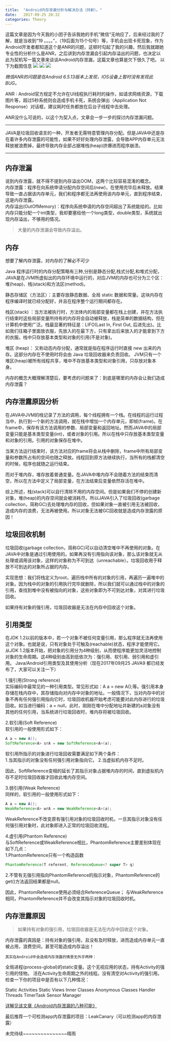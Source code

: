 ```yaml
---
title:  "Android内存泄漏分析与解决办法（持新）。"
date:   2017-09-25 20:32
categories: Theory
---
```


这篇文章是因为今天我的小团子告诉我她的手机”微信“无响应了，后来经过我的了解，就是当收到“19 。。。。”，（19后面为15个句号）等，手机会出现卡死现象，作为Android开发者都知道这个是ANR的问题，这顿时勾起了我的兴趣，然后我就跟她专业性的分析什么是ANR，之后讲到内存泄漏会引起内存溢出的问题，也决定以此为契机写一篇文章来谈谈Android内存泄漏，这篇文章也算是欠下很久了吧。
以下为截图信息
![](https://github.com/qydq/qydq.github.io/blob/master/_res/screen/wechart_anr.jpg?raw=true)
![](https://github.com/qydq/qydq.github.io/blob/master/_res/screen/wechar_anr_version.jpg?raw=true)
![](https://github.com/qydq/qydq.github.io/blob/master/_res/screen/wechar_anr_news.jpg?raw=true)

*微信ANR的问题是在Android 6.5.13版本上发现，IOS设备上暂时没有发现此BUG。*

ANR : Android官方规定不允许在UI线程执行耗时的操作，如请求网络资源，下载图片等，超过5秒系统则会造成手机卡死，系统会弹出（Application Not Response）对话框，建议耗时任务都放在后台子线程中去处理。

ANR没什么可说的，以这个为契入点，文章会一步一步的探讨内存泄漏问题。

***
JAVA是垃圾回收语言的一种，开发者无需特意管理内存分配。但是JAVA中还是存在着许多内存泄露的可能性，如果不好好处理内存泄露，会导致APP内存单元无法释放被浪费掉，最终导致内存全部占据堆栈(heap)挤爆进而程序崩溃。
***
## 内存泄漏

说到内存泄露，就不得不提到内存溢出OOM，这两个比较容易混淆的概念。  
内存泄露：程序在向系统申请分配内存空间后(new)，在使用完毕后未释放。结果导致一直占据该内存单元，我们和程序都无法再使用该内存单元，直到程序结束，这是内存泄露。  
内存溢出(OutOfMemory)：程序向系统申请的内存空间超出了系统能给的。比如内存只能分配一个int类型，我却要塞给他一个long类型，double类型，系统就出现内存溢出，不够用的情况。

>大量的内存泄漏会导致内存溢出。

## 内存

想要了解内存泄露，对内存的了解必不可少

Java 程序运行时的内存分配策略有三种,分别是静态分配,栈式分配,和堆式分配，JAVA是在JVM所虚拟出的内存环境中运行的，对应JVM的内存也可分为三个区：堆(heap)、栈(stack)和方法区(method)。

静态存储区（方法区）：主要存放静态数据、全局 static 数据和常量。这块内存在程序编译时就已经分配好，并且在程序整个运行期间都存在。 

栈区(stack) ：当方法被执行时，方法体内的局部变量都在栈上创建，并在方法执行结束时这些局部变量所持有的内存将会自动被释放，栈是简单的数据结构，但在计算机中使用广泛。栈最显著的特征是：LIFO(Last In, First Out, 后进先出)。比如我们往箱子里面放衣服，先放入的在最下方，只有拿出后来放入的才能拿到下方的衣服。栈中只存放基本类型和对象的引用(不是对象)。

堆区 (heap)： 又称动态内存分配，通常就是指在程序运行时直接 new 出来的内存。这部分内存在不使用时将会由 Java 垃圾回收器来负责回收。 JVM只有一个堆区(heap)被所有线程共享，堆中不存放基本类型和对象引用，只存放对象本身。

内存的概念大概理解清楚后，要考虑的问题来了：到底是哪里的内存会让我们造成内存泄露？

## 内存泄露原因分析

在JAVA中JVM的栈记录了方法的调用，每个线程拥有一个栈。在线程的运行过程当中，执行到一个新的方法调用，就在栈中增加一个内存单元，即帧(frame)。在frame中，保存有该方法调用的参数、局部变量和返回地址。然而JAVA中的局部变量只能是基本类型变量(int)，或者对象的引用。所以在栈中只存放基本类型变量和对象的引用。引用的对象保存在堆中。

当某方法运行结束时，该方法对应的frame将会从栈中删除，frame中所有局部变量和参数所占有的空间也随之释放。线程回到原方法继续执行，当所有的栈都清空的时候，程序也就随之运行结束。

而对于堆内存，堆存放着普通变量。在JAVA中堆内存不会随着方法的结束而清空，所以在方法中定义了局部变量，在方法结束后变量依然存活在堆中。

综上所述，栈(stack)可以自行清除不用的内存空间。但是如果我们不停的创建新对象，堆(heap)的内存空间就会被消耗尽。所以JAVA引入了垃圾回收(garbage collection，简称GC)去处理堆内存的回收，但如果对象一直被引用无法被回收，造成内存的浪费，无法再被使用。所以对象无法被GC回收就是造成内存泄露的原因！

## 垃圾回收机制

垃圾回收(garbage collection，简称GC)可以自动清空堆中不再使用的对象。在JAVA中对象是通过引用使用的。如果再没有引用指向该对象，那么该对象就无从处理或调用该对象，这样的对象称为不可到达（unreachable）。垃圾回收用于释放不可到达的对象所占据的内存。

实现思想：我们将栈定义为root，遍历栈中所有的对象的引用，再遍历一遍堆中的对象。因为栈中的对象的引用执行完毕就删除，所以我们就可以通过栈中的对象的引用，查找到堆中没有被指向的对象，这些对象即为不可到达对象，对其进行垃圾回收。

如果持有对象的强引用，垃圾回收器是无法在内存中回收这个对象。

## 引用类型

在JDK 1.2以前的版本中，若一个对象不被任何变量引用，那么程序就无法再使用这个对象。也就是说，只有对象处于可触及(reachable)状态，程序才能使用它。从JDK 1.2版本开始，把对象的引用分为4种级别，从而使程序能更加灵活地控制对象的生命周期。这4种级别由高到低依次为：强引用、软引用、弱引用和虚引用。
Java/Android引用类型及其使用分析（现在2017年09月25 JAVA9 都已经发布了，大家可以关注一下）

1.强引用(Strong reference)<br>
实际编码中最常见的一种引用类型。常见形式如：A a = new A();等。强引用本身存储在栈内存中，其存储指向对内存中对象的地址。一般情况下，当对内存中的对象不再有任何强引用指向它时，垃圾回收机器开始考虑可能要对此内存进行的垃圾回收。如当进行编码：a = null，此时，刚刚在堆中分配地址并新建的a对象没有其他的任何引用，当系统进行垃圾回收时，堆内存将被垃圾回收。

2.软引用(Soft Reference)<br>
软引用的一般使用形式如下：
```groovy
A a = new A();
SoftReference<A> srA = new SoftReference<A>(a);
```
软引用所指示的对象进行垃圾回收需要满足如下两个条件：<br>
1.当其指示的对象没有任何强引用对象指向它。
2.当虚拟机内存不足时。  

因此，SoftReference变相的延长了其指示对象占据堆内存的时间，直到虚拟机内存不足时垃圾回收器才回收此堆内存空间。

3.弱引用(Weak Reference)<br>
同样的，软引用的一般使用形式如下：
```groovy
A a = new A();
WeakReference<A> wrA = new WeakReference<A>(a);
```
WeakReference不改变原有强引用对象的垃圾回收时机，一旦其指示对象没有任何强引用对象时，此对象即进入正常的垃圾回收流程。

4.虚引用(Phantom Reference)<br>
与SoftReference或WeakReference相比，PhantomReference主要差别体现在如下几点：<br>
1.PhantomReference只有一个构造函数
```groovy
PhantomReference(T referent, ReferenceQueue<? super T> q)
```
2.不管有无强引用指向PhantomReference的指示对象，PhantomReference的get()方法返回结果都是null。

因此，PhantomReference使用必须结合ReferenceQueue；
与WeakReference相同，PhantomReference并不会改变其指示对象的垃圾回收时机。

## 内存泄露原因

>如果持有对象的强引用，垃圾回收器是无法在内存中回收这个对象。

内存泄露的真因是：持有对象的强引用，且没有及时释放，进而造成内存单元一直被占用，浪费空间，甚至可能造成内存溢出！

`其实在Android中会造成内存泄露的情景无外乎两种：`

全局进程(process-global)的static变量。这个无视应用的状态，持有Activity的强引用的怪物。
活在Activity生命周期之外的线程。没有清空对Activity的强引用。
检查一下你的项目中是否有以下几种情况：

Static Activities
Static Views
Inner Classes
Anonymous Classes
Handler
Threads
TimerTask
Sensor Manager

[详解见该文章《Android内存泄漏的八种可能》
](http://www.jianshu.com/p/ac00e370f83d?hmsr=toutiao.io&utm_medium=toutiao.io&utm_source=toutiao.io)

最后推荐一个可检测app内存泄露的项目：LeakCanary（可以检测app的内存泄露）


未完待续~~~~~~~~~~~~~~~晴雨   



